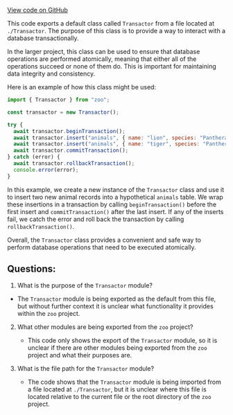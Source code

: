 [View code on GitHub](zoo-labs/zoo/blob/master/lab/src/helpers/index.js)

This code exports a default class called `Transactor` from a file located at `./Transactor`. The purpose of this class is to provide a way to interact with a database transactionally. 

In the larger project, this class can be used to ensure that database operations are performed atomically, meaning that either all of the operations succeed or none of them do. This is important for maintaining data integrity and consistency. 

Here is an example of how this class might be used:

```javascript
import { Transactor } from "zoo";

const transactor = new Transactor();

try {
  await transactor.beginTransaction();
  await transactor.insert("animals", { name: "lion", species: "Panthera leo" });
  await transactor.insert("animals", { name: "tiger", species: "Panthera tigris" });
  await transactor.commitTransaction();
} catch (error) {
  await transactor.rollbackTransaction();
  console.error(error);
}
```

In this example, we create a new instance of the `Transactor` class and use it to insert two new animal records into a hypothetical `animals` table. We wrap these insertions in a transaction by calling `beginTransaction()` before the first insert and `commitTransaction()` after the last insert. If any of the inserts fail, we catch the error and roll back the transaction by calling `rollbackTransaction()`. 

Overall, the `Transactor` class provides a convenient and safe way to perform database operations that need to be executed atomically.
## Questions: 
 1. What is the purpose of the `Transactor` module?
   - The `Transactor` module is being exported as the default from this file, but without further context it is unclear what functionality it provides within the `zoo` project.

2. What other modules are being exported from the `zoo` project?
   - This code only shows the export of the `Transactor` module, so it is unclear if there are other modules being exported from the `zoo` project and what their purposes are.

3. What is the file path for the `Transactor` module?
   - The code shows that the `Transactor` module is being imported from a file located at `./Transactor`, but it is unclear where this file is located relative to the current file or the root directory of the `zoo` project.